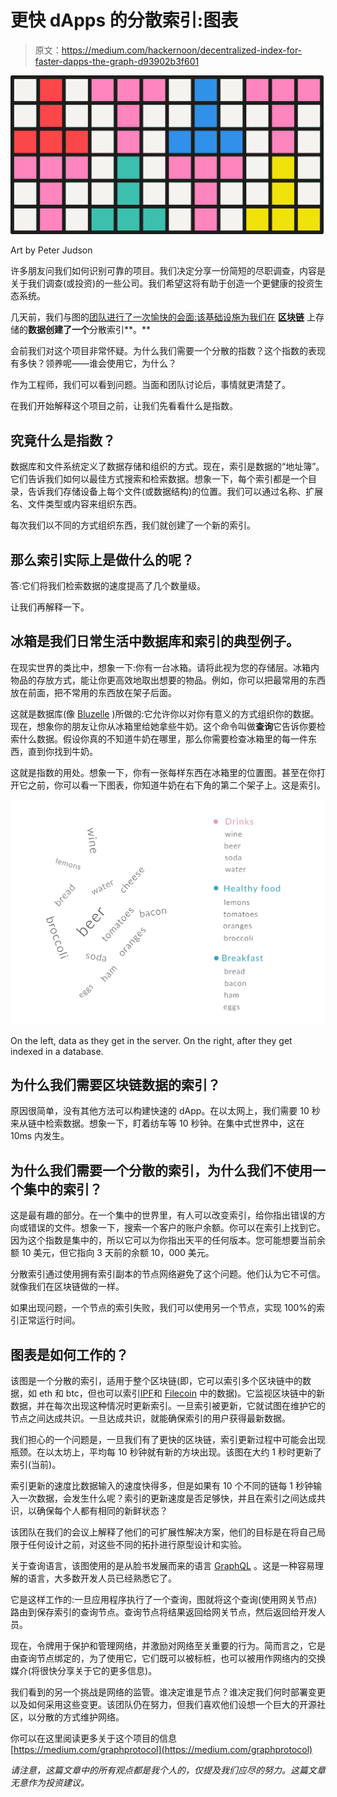 # 更快 dApps 的分散索引:图表

> 原文：<https://medium.com/hackernoon/decentralized-index-for-faster-dapps-the-graph-d93902b3f601>

![](img/c386d13221925ebb67333d6cd4401c1b.png)

Art by Peter Judson

许多朋友问我们如何识别可靠的项目。我们决定分享一份简短的尽职调查，内容是关于我们调查(或投资)的一些公司。我们希望这将有助于创造一个更健康的投资生态系统。

几天前，我们与图的[团队进行了一次愉快的会面:该基础设施为我们在](https://www.thegraph.com) [**区块链**](https://hackernoon.com/tagged/blockchain) 上存储的**数据创建了一个**分散索引**。**

会前我们对这个项目非常怀疑。为什么我们需要一个分散的指数？这个指数的表现有多快？领养呢——谁会使用它，为什么？

作为工程师，我们可以看到问题。当面和团队讨论后，事情就更清楚了。

在我们开始解释这个项目之前，让我们先看看什么是指数。

## 究竟什么是指数？

数据库和文件系统定义了数据存储和组织的方式。现在，索引是数据的“地址簿”。它们告诉我们如何以最佳方式搜索和检索数据。想象一下，每个索引都是一个目录，告诉我们存储设备上每个文件(或数据结构)的位置。我们可以通过名称、扩展名、文件类型或内容来组织东西。

每次我们以不同的方式组织东西，我们就创建了一个新的索引。

## 那么索引实际上是做什么的呢？

答:它们将我们检索数据的速度提高了几个数量级。

让我们再解释一下。

## 冰箱是我们日常生活中数据库和索引的典型例子。

在现实世界的类比中，想象一下:你有一台冰箱。请将此视为您的存储层。冰箱内物品的存放方式，能让你更高效地取出想要的物品。例如，你可以把最常用的东西放在前面，把不常用的东西放在架子后面。

这就是数据库(像 [Bluzelle](https://bluzelle.com) )所做的:它允许你以对你有意义的方式组织你的数据。现在，想象你的朋友让你从冰箱里给她拿些牛奶。这个命令叫做**查询**它告诉你要检索什么数据。假设你真的不知道牛奶在哪里，那么你需要检查冰箱里的每一件东西，直到你找到牛奶。

这就是指数的用处。想象一下，你有一张每样东西在冰箱里的位置图。甚至在你打开它之前，你可以看一下图表，你知道牛奶在右下角的第二个架子上。这是索引。

![](img/fc9d586563eeda3637b0482f024f5cad.png)

On the left, data as they get in the server. On the right, after they get indexed in a database.

## 为什么我们需要区块链数据的索引？

原因很简单，没有其他方法可以构建快速的 dApp。在以太网上，我们需要 10 秒来从链中检索数据。想象一下，盯着纺车等 10 秒钟。在集中式世界中，这在 10ms 内发生。

## 为什么我们需要一个分散的索引，为什么我们不使用一个集中的索引？

这是最有趣的部分。在一个集中的世界里，有人可以改变索引，给你指出错误的方向或错误的文件。想象一下，搜索一个客户的账户余额。你可以在索引上找到它。因为这个指数是集中的，所以它可以为你指出天平的任何版本。您可能想要当前余额 10 美元，但它指向 3 天前的余额 10，000 美元。

分散索引通过使用拥有索引副本的节点网络避免了这个问题。他们认为它不可信。就像我们在区块链做的一样。

如果出现问题，一个节点的索引失败，我们可以使用另一个节点，实现 100%的索引正常运行时间。

## 图表是如何工作的？

该图是一个分散的索引，适用于整个区块链(即，它可以索引多个区块链中的数据，如 eth 和 btc，但也可以索引[IPF](https://ipfs.io)和 [Filecoin](https://filecoin.io) 中的数据)。它监视区块链中的新数据，并在每次出现这种情况时更新索引。一旦索引被更新，它就试图在维护它的节点之间达成共识。一旦达成共识，就能确保索引的用户获得最新数据。

我们担心的一个问题是，一旦我们有了更快的区块链，索引更新过程中可能会出现瓶颈。在以太坊上，平均每 10 秒钟就有新的方块出现。该图在大约 1 秒时更新了索引(当前)。

索引更新的速度比数据输入的速度快得多，但是如果有 10 个不同的链每 1 秒钟输入一次数据，会发生什么呢？索引的更新速度是否足够快，并且在索引之间达成共识，以确保每个人都有相同的新鲜状态？

该团队在我们的会议上解释了他们的可扩展性解决方案，他们的目标是在将自己局限于任何设计之前，对这些不同的拓扑进行原型设计和实验。

关于查询语言，该图使用的是从脸书发展而来的语言 [GraphQL](https://graphql.org) 。这是一种容易理解的语言，大多数开发人员已经熟悉它了。

它是这样工作的:一旦应用程序执行了一个查询，图就将这个查询(使用网关节点)路由到保存索引的查询节点。查询节点将结果返回给网关节点，然后返回给开发人员。

现在，令牌用于保护和管理网络，并激励对网络至关重要的行为。简而言之，它是由查询节点绑定的，为了使用它，它们既可以被标桩，也可以被用作网络内的交换媒介(将很快分享关于它的更多信息)。

我们看到的另一个挑战是网络的监管。谁决定谁是节点？谁决定我们何时部署变更以及如何采用这些变更。该团队仍在努力，但我们喜欢他们设想一个巨大的开源社区，以分散的方式维护网络。

你可以在这里阅读更多关于这个项目的信息[https://medium.com/graphprotocol](https://medium.com/graphprotocol)

*请注意，这篇文章中的所有观点都是我个人的，仅提及我们应尽的努力。这篇文章无意作为投资建议。*